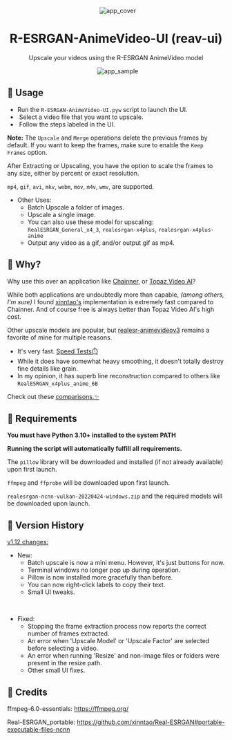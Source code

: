 <p align="center">
  <img src="https://github.com/Nenotriple/R-ESRGAN-AnimeVideo-UI/assets/70049990/1bb2b8da-0f11-401d-a873-7d2f55883fa3" alt="app_cover">
</p>

<h1 align="center">R-ESRGAN-AnimeVideo-UI (reav-ui)</h1>
<p align="center">Upscale your videos using the R-ESRGAN AnimeVideo model</p>

<p align="center">
  <img src="https://github.com/Nenotriple/R-ESRGAN-AnimeVideo-UI/assets/70049990/8b6a27b7-07dc-4820-8455-477a3839fe62)" alt="app_sample">
</p>

## 📝 Usage

- Run the `R-ESRGAN-AnimeVideo-UI.pyw` script to launch the UI.
-  Select a video file that you want to upscale.
-  Follow the steps labeled in the UI.

**Note:** The `Upscale` and `Merge` operations delete the previous frames by default. If you want to keep the frames, make sure to enable the `Keep Frames` option.

After Extracting or Upscaling, you have the option to scale the frames to any size, either by percent or exact resolution.

`mp4`, `gif`, `avi`, `mkv`, `webm`, `mov`, `m4v`, `wmv`, are supported.

- Other Uses:
  - Batch Upscale a folder of images.
  - Upscale a single image.
  - You can also use these model for upscaling: `RealESRGAN_General_x4_3`, `realesrgan-x4plus`, `realesrgan-x4plus-anime`
  - Output any video as a gif, and/or output gif as mp4.


## 🤷 Why?

Why use this over an application like [Chainner](https://github.com/chaiNNer-org/chaiNNer), or [Topaz Video AI](https://www.topazlabs.com/)?

While both applications are undoubtedly more than capable, *(among others, I'm sure)* I found [xinntao's](https://github.com/xinntao) implementation is extremely fast compared to Chainner. And of course free is always better than Topaz Video AI's high cost.

Other upscale models are popular, but [realesr-animevideov3](https://github.com/xinntao/Real-ESRGAN/blob/master/docs/anime_video_model.md) remains a favorite of mine for multiple reasons.
- It's very fast. [Speed Tests⏱️](https://github.com/Nenotriple/R-ESRGAN-AnimeVideo-UI/wiki/%E2%8F%B1%EF%B8%8FSpeed-Tests)
- While it does have somewhat heavy smoothing, it doesn't totally destroy fine details like grain.
- In my opinion, it has superb line reconstruction compared to others like `RealESRGAN_x4plus_anime_6B`

Check out these [comparisons.✨](https://github.com/Nenotriple/R-ESRGAN-AnimeVideo-UI/wiki/Comparisons)

## 🚩 Requirements

**You must have Python 3.10+ installed to the system PATH**

**Running the script will automatically fulfill all requirements.**

The `pillow` library will be downloaded and installed (if not already available) upon first launch.

`ffmpeg` and `ffprobe` will be downloaded upon first launch.

`realesrgan-ncnn-vulkan-20220424-windows.zip` and the required models will be downloaded upon launch.


## 📜 Version History

[v1.12 changes:](https://github.com/Nenotriple/R-ESRGAN-AnimeVideo-UI/releases/tag/v1.12)

- New:
  - Batch upscale is now a mini menu. However, it's just buttons for now.
  - Terminal windows no longer pop up during operation.
  - Pillow is now installed more gracefully than before.
  - You can now right-click labels to copy their text.
  - Small UI tweaks.

<br>

- Fixed:
  - Stopping the frame extraction process now reports the correct number of frames extracted.
  - An error when 'Upscale Model' or 'Upscale Factor' are selected before selecting a video.
  - An error when running 'Resize' and non-image files or folders were present in the resize path.
  - Other small UI fixes.
  
## 👥 **Credits**

ffmpeg-6.0-essentials: https://ffmpeg.org/

Real-ESRGAN_portable: https://github.com/xinntao/Real-ESRGAN#portable-executable-files-ncnn

